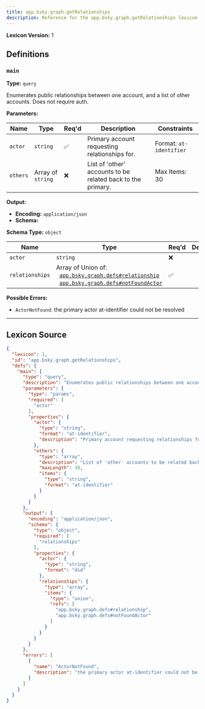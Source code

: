 ```yaml
---
title: app.bsky.graph.getRelationships
description: Reference for the app.bsky.graph.getRelationships lexicon
---
```

**Lexicon Version:** 1

## Definitions

<a name="main"></a>
### `main`

**Type:** `query`

Enumerates public relationships between one account, and a list of other accounts. Does not require auth.

**Parameters:**

| Name | Type | Req'd  | Description | Constraints |
|------|------|----------|-------------|-------------|
| `actor` | `string` | ✅  | Primary account requesting relationships for. | Format: `at-identifier` |
| `others` | Array of `string` | ❌  | List of 'other' accounts to be related back to the primary. | Max Items: 30 |
**Output:**

- **Encoding:** `application/json`
- **Schema:**

**Schema Type:** `object`

| Name | Type | Req'd  | Description | Constraints |
|------|------|----------|-------------|-------------|
| `actor` | `string` | ❌  |  | Format: `did` |
| `relationships` | Array of Union of:<br/>&nbsp;&nbsp;[`app.bsky.graph.defs#relationship`](/app/bsky/graph/defs#relationship)<br/>&nbsp;&nbsp;[`app.bsky.graph.defs#notFoundActor`](/app/bsky/graph/defs#notFoundActor) | ✅  |  |  |
**Possible Errors:**

- `ActorNotFound`: the primary actor at-identifier could not be resolved

---

## Lexicon Source
```json
{
  "lexicon": 1,
  "id": "app.bsky.graph.getRelationships",
  "defs": {
    "main": {
      "type": "query",
      "description": "Enumerates public relationships between one account, and a list of other accounts. Does not require auth.",
      "parameters": {
        "type": "params",
        "required": [
          "actor"
        ],
        "properties": {
          "actor": {
            "type": "string",
            "format": "at-identifier",
            "description": "Primary account requesting relationships for."
          },
          "others": {
            "type": "array",
            "description": "List of 'other' accounts to be related back to the primary.",
            "maxLength": 30,
            "items": {
              "type": "string",
              "format": "at-identifier"
            }
          }
        }
      },
      "output": {
        "encoding": "application/json",
        "schema": {
          "type": "object",
          "required": [
            "relationships"
          ],
          "properties": {
            "actor": {
              "type": "string",
              "format": "did"
            },
            "relationships": {
              "type": "array",
              "items": {
                "type": "union",
                "refs": [
                  "app.bsky.graph.defs#relationship",
                  "app.bsky.graph.defs#notFoundActor"
                ]
              }
            }
          }
        }
      },
      "errors": [
        {
          "name": "ActorNotFound",
          "description": "the primary actor at-identifier could not be resolved"
        }
      ]
    }
  }
}
```
